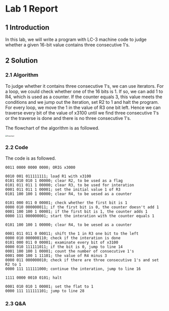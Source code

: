 # Lab 1 Report

## 1 Introduction

In this lab, we will write a program with LC-3 machine code to judge whether a given 16-bit value contains three consecutive 1's.

## 2 Solution

### 2.1 Algorithm

To judge whether it contains three consecutive 1's, we can use iterators. For a loop, we could check whether one of the 16 bits is 1. If so, we can add 1 to R4, which is used as a counter. If the counter equals 3, this value meets the conditions and we jump out the iteration, set R2 to 1 and halt the program. For every loop, we move the 1 in the value of R3 one bit left. Hence we can traverse every bit of the value of x3100 until we find three consecutive 1's or the traverse is done and there is no three consecutive 1's.

The flowchart of the algorithm is as followed.

<img src="C:\Users\Ethan\Downloads\Lab1_Flowchart.jpg" alt="Flowchart" style="zoom:35%;" />

### 2.2 Code

The code is as followed.

```
0011 0000 0000 0000; ORIG x3000

0010 001 011111111; load R1 with x3100
0101 010 010 1 00000; clear R2, to be used as a flag
0101 011 011 1 00000; clear R3, to be used for interation
0001 011 011 1 00001; set the initial value 1 of R3
0101 100 100 1 00000; clear R4, to be uesed as a counter

0101 000 011 0 00001; check whether the first bit is 1
0000 010 000000011; if the first bit is 0, the counter doesn't add 1
0001 100 100 1 00001; if the first bit is 1, the counter adds 1
0000 111 000000001; start the interation with the counter equals 1

0101 100 100 1 00000; clear R4, to be uesed as a counter

0001 011 011 0 00011; shift the 1 in R3 one bit to the left
0000 010 000000110; check if the interation is done
0101 000 011 0 00001; examinate every bit of x3100
0000 010 111111011; if the bit is 0, jump to line 14
0001 100 100 1 00001; count the number of consecutive 1's
0001 000 100 1 11101; the value of R4 minus 3
0000 011 000000010; check if there are three consecutive 1's and set R2 to 1
0000 111 111111000; continue the interation, jump to line 16

1111 0000 0010 0101; halt

0001 010 010 1 00001; set the flat to 1
0000 111 111111101; jump to line 28
```

### 2.3 Q&A

